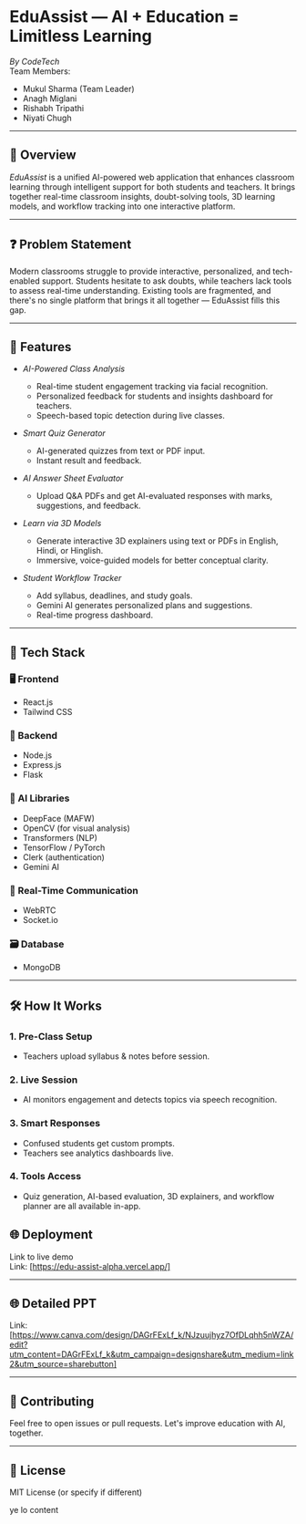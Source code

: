 # EduAssist — AI + Education = Limitless Learning

*By CodeTech*  
Team Members:
- Mukul Sharma (Team Leader)
- Anagh Miglani
- Rishabh Tripathi
- Niyati Chugh

---

## 🚀 Overview

*EduAssist* is a unified AI-powered web application that enhances classroom learning through intelligent support for both students and teachers. It brings together real-time classroom insights, doubt-solving tools, 3D learning models, and workflow tracking into one interactive platform.

---

## ❓ Problem Statement

Modern classrooms struggle to provide interactive, personalized, and tech-enabled support. Students hesitate to ask doubts, while teachers lack tools to assess real-time understanding. Existing tools are fragmented, and there's no single platform that brings it all together — EduAssist fills this gap.

---

## 🌟 Features

- *AI-Powered Class Analysis*
  - Real-time student engagement tracking via facial recognition.
  - Personalized feedback for students and insights dashboard for teachers.
  - Speech-based topic detection during live classes.

- *Smart Quiz Generator*
  - AI-generated quizzes from text or PDF input.
  - Instant result and feedback.

- *AI Answer Sheet Evaluator*
  - Upload Q&A PDFs and get AI-evaluated responses with marks, suggestions, and feedback.

- *Learn via 3D Models*
  - Generate interactive 3D explainers using text or PDFs in English, Hindi, or Hinglish.
  - Immersive, voice-guided models for better conceptual clarity.

- *Student Workflow Tracker*
  - Add syllabus, deadlines, and study goals.
  - Gemini AI generates personalized plans and suggestions.
  - Real-time progress dashboard.

---

## 🔧 Tech Stack

### 🖥 Frontend
- React.js
- Tailwind CSS

### 🧠 Backend
- Node.js
- Express.js
- Flask

### 🧬 AI Libraries
- DeepFace (MAFW)
- OpenCV (for visual analysis)
- Transformers (NLP)
- TensorFlow / PyTorch
- Clerk (authentication)
- Gemini AI

### 📡 Real-Time Communication
- WebRTC
- Socket.io

### 🗃 Database
- MongoDB

---

## 🛠 How It Works

### 1. Pre-Class Setup
- Teachers upload syllabus & notes before session.

### 2. Live Session
- AI monitors engagement and detects topics via speech recognition.

### 3. Smart Responses
- Confused students get custom prompts.
- Teachers see analytics dashboards live.

### 4. Tools Access
- Quiz generation, AI-based evaluation, 3D explainers, and workflow planner are all available in-app.


## 🌐 Deployment
Link to live demo   
Link: [https://edu-assist-alpha.vercel.app/]

---

## 🌐 Detailed PPT
Link: [https://www.canva.com/design/DAGrFExLf_k/NJzuujhyz7OfDLqhh5nWZA/edit?utm_content=DAGrFExLf_k&utm_campaign=designshare&utm_medium=link2&utm_source=sharebutton]

---

## 🤝 Contributing

Feel free to open issues or pull requests. Let's improve education with AI, together.

---

## 📄 License

MIT License (or specify if different)

ye lo content
